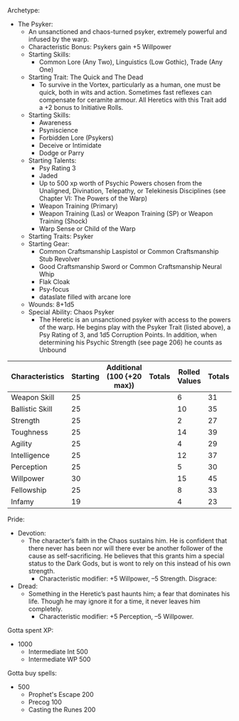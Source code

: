 Archetype:
- The Psyker:
	- An unsanctioned and chaos-turned psyker, extremely powerful and infused by the warp.
	- Characteristic Bonus: Psykers gain +5 Willpower
	- Starting Skills: 
		- Common Lore (Any Two), Linguistics (Low Gothic), Trade (Any One)  
	- Starting Trait: The Quick and The Dead  
		- To survive in the Vortex, particularly as a human, one must be quick, both in wits and action. Sometimes fast reflexes can compensate for ceramite armour. All Heretics with this Trait add a +2 bonus to Initiative Rolls.
	- Starting Skills:  
		- Awareness  
		- Psyniscience  
		- Forbidden Lore (Psykers)  
		- Deceive or Intimidate  
		- Dodge or Parry  
	- Starting Talents: 
		- Psy Rating 3  
		- Jaded  
		- Up to 500 xp worth of Psychic Powers chosen from the Unaligned, Divination, Telepathy, or Telekinesis Disciplines (see Chapter VI: The Powers of the Warp)  
		- Weapon Training (Primary)  
		- Weapon Training (Las) or Weapon Training (SP) or Weapon Training (Shock)  
		- Warp Sense or Child of the Warp
	- Starting Traits: Psyker
	- Starting Gear:  
		- Common Craftsmanship Laspistol or Common Craftsmanship Stub Revolver  
		- Good Craftsmanship Sword or Common Craftsmanship Neural Whip  
		- Flak Cloak  
		- Psy-focus  
		- dataslate filled with arcane lore
	- Wounds: 8+1d5
	- Special Ability: Chaos Psyker  
		- The Heretic is an unsanctioned psyker with access to the powers of the warp. He begins play with the Psyker Trait (listed above), a Psy Rating of 3, and 1d5 Corruption Points. In addition, when determining his Psychic Strength (see page 206) he counts as Unbound

| Characteristics | Starting | Additional (100 {+20 max}) | Totals | Rolled Values | Totals |
| --------------- | -------- | -------------------------- | ------ | ------------- | ------ |
| Weapon Skill    | 25       |                            |        | 6             | 31     |
| Ballistic Skill | 25       |                            |        | 10            | 35     |
| Strength        | 25       |                            |        | 2             | 27     |
| Toughness       | 25       |                            |        | 14            | 39     |
| Agility         | 25       |                            |        | 4             | 29     |
| Intelligence    | 25       |                            |        | 12            | 37     |
| Perception      | 25       |                            |        | 5             | 30     |
| Willpower       | 30       |                            |        | 15            | 45     |
| Fellowship      | 25       |                            |        | 8             | 33     |
| Infamy          | 19       |                            |        | 4             | 23     |
Pride:
- Devotion:
	- The character’s faith in the Chaos sustains him. He is confident that there never has been nor will there ever be another follower of the cause as self-sacrificing. He believes that this grants him a special status to the Dark Gods, but is wont to rely on this instead of his own strength. 
		- Characteristic modifier: +5 Willpower, –5 Strength.
Disgrace:
- Dread:
	- Something in the Heretic’s past haunts him; a fear that dominates his life. Though he may ignore it for a time, it never leaves him completely. 
		- Characteristic modifier: +5 Perception, –5 Willpower.


Gotta spent XP:
- 1000
	- Intermediate Int 500
	- Intermediate WP 500

Gotta buy spells:
- 500
	- Prophet's Escape 200
	- Precog 100
	- Casting the Runes 200